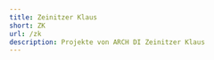 ```yaml
---
title: Zeinitzer Klaus
short: ZK
url: /zk
description: Projekte von ARCH DI Zeinitzer Klaus
---
```

